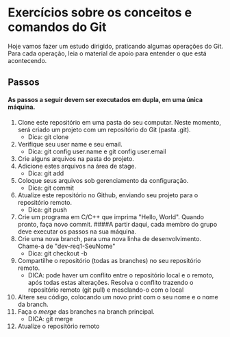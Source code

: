# Exercícios sobre os conceitos e comandos do Git


Hoje vamos fazer um estudo dirigido, praticando algumas operações do Git. Para cada operação, leia o material de apoio para entender o que está acontecendo.


## Passos
#### As passos a seguir devem ser executados em dupla, em uma única máquina.
1. Clone este repositório em uma pasta do seu computar. Neste momento, será criado um projeto com um repositório do Git (pasta .git).
   * Dica: git clone
1. Verifique seu user name e seu email.
   * Dica: git config user.name e git config user.email
1. Crie alguns arquivos na pasta do projeto.
1. Adicione estes arquivos na área de stage.
   * Dica: git add
1. Coloque seus arquivos sob gerenciamento da configuração.
   * Dica: git commit
1. Atualize este repositório no Github, enviando seu projeto para o repositório remoto.
   * Dica: git push
1. Crie um programa em C/C++ que imprima "Hello, World". Quando pronto, faça novo commit.
####A partir daqui, cada membro do grupo deve executar os passos na sua máquina.
1. Crie uma nova branch, para uma nova linha de desenvolvimento. Chame-a de "dev-req1-SeuNome"
    * Dica: git checkout -b
1. Compartilhe o repositório (todas as branches) no seu repositório remoto. 
    * DICA: pode haver um conflito entre o repositório local e o remoto, após todas estas alterações. Resolva o conflito trazendo o repositório remoto (git pull) e mesclando-o com o local
1. Altere seu código, colocando um novo print com o seu nome e o nome da branch.
1. Faça o *merge* das branches na branch principal. 
    * DICA: git merge
1. Atualize o repositório remoto
